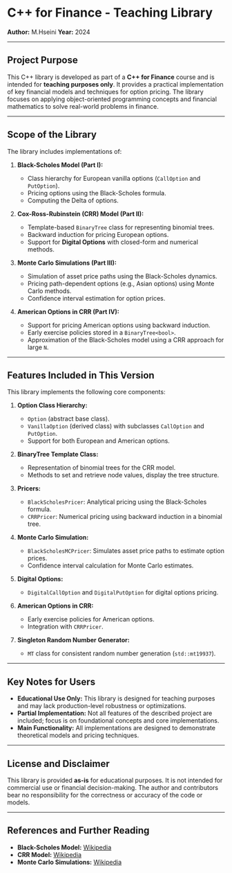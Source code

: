 # C++ for Finance - Teaching Library

**Author:** M.Hseini
**Year:** 2024

---

## Project Purpose

This C++ library is developed as part of a **C++ for Finance** course and is intended for **teaching purposes only**. It provides a practical implementation of key financial models and techniques for option pricing. The library focuses on applying object-oriented programming concepts and financial mathematics to solve real-world problems in finance.

---

## Scope of the Library

The library includes implementations of:

1. **Black-Scholes Model (Part I):**
   - Class hierarchy for European vanilla options (`CallOption` and `PutOption`).
   - Pricing options using the Black-Scholes formula.
   - Computing the Delta of options.

2. **Cox-Ross-Rubinstein (CRR) Model (Part II):**
   - Template-based `BinaryTree` class for representing binomial trees.
   - Backward induction for pricing European options.
   - Support for **Digital Options** with closed-form and numerical methods.

3. **Monte Carlo Simulations (Part III):**
   - Simulation of asset price paths using the Black-Scholes dynamics.
   - Pricing path-dependent options (e.g., Asian options) using Monte Carlo methods.
   - Confidence interval estimation for option prices.

4. **American Options in CRR (Part IV):**
   - Support for pricing American options using backward induction.
   - Early exercise policies stored in a `BinaryTree<bool>`.
   - Approximation of the Black-Scholes model using a CRR approach for large `N`.

---

## Features Included in This Version

This library implements the following core components:

1. **Option Class Hierarchy:**
   - `Option` (abstract base class).
   - `VanillaOption` (derived class) with subclasses `CallOption` and `PutOption`.
   - Support for both European and American options.

2. **BinaryTree Template Class:**
   - Representation of binomial trees for the CRR model.
   - Methods to set and retrieve node values, display the tree structure.

3. **Pricers:**
   - `BlackScholesPricer`: Analytical pricing using the Black-Scholes formula.
   - `CRRPricer`: Numerical pricing using backward induction in a binomial tree.

4. **Monte Carlo Simulation:**
   - `BlackScholesMCPricer`: Simulates asset price paths to estimate option prices.
   - Confidence interval calculation for Monte Carlo estimates.

5. **Digital Options:**
   - `DigitalCallOption` and `DigitalPutOption` for digital options pricing.

6. **American Options in CRR:**
   - Early exercise policies for American options.
   - Integration with `CRRPricer`.

7. **Singleton Random Number Generator:**
   - `MT` class for consistent random number generation (`std::mt19937`).

---

## Key Notes for Users

- **Educational Use Only:** This library is designed for teaching purposes and may lack production-level robustness or optimizations.
- **Partial Implementation:** Not all features of the described project are included; focus is on foundational concepts and core implementations.
- **Main Functionality:** All implementations are designed to demonstrate theoretical models and pricing techniques.

---

## License and Disclaimer

This library is provided **as-is** for educational purposes. It is not intended for commercial use or financial decision-making. The author and contributors bear no responsibility for the correctness or accuracy of the code or models.

---

## References and Further Reading

- **Black-Scholes Model:** [Wikipedia](https://en.wikipedia.org/wiki/Black–Scholes_model)  
- **CRR Model:** [Wikipedia](https://en.wikipedia.org/wiki/Binomial_options_pricing_model)  
- **Monte Carlo Simulations:** [Wikipedia](https://en.wikipedia.org/wiki/Monte_Carlo_method)

